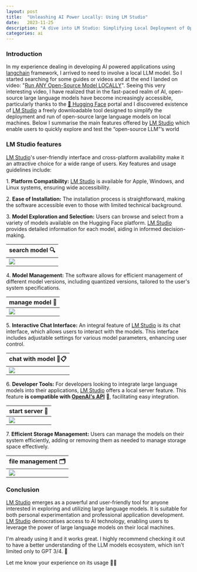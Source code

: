 ```yaml
---
layout: post
title:  "Unleashing AI Power Locally: Using LM Studio"
date:   2023-11-25
description: "A dive into LM Studio: Simplifying Local Deployment of Open-Source Large Language Models."
categories: ai
---
```


### Introduction

In my experience dealing in developing AI powered applications using [langchain] framework, I arrived to need to involve a local LLM model. So I started searching for some guides or videos and at the end I landed on video: "[Run ANY Open-Source Model LOCALLY][video1]". Seeing this very interesting video, I have realized that in the fast-paced realm of AI, open-source large language models have become increasingly accessible, particularly thanks to the [🤗 Hugging Face] portal and I discovered existence of [LM Studio] a freely downloadable tool designed to simplify the deployment and run of open-source large language models on local machines. Below I summarise the main features offered by [LM Studio] which enable users to quickly explore and test the “open-source LLM”’s world

### LM Studio features

[LM Studio]'s user-friendly interface and cross-platform availability make it an attractive choice for a wide range of users. Key features and usage guidelines include:

1\. **Platform Compatibility:** [LM Studio] is available for Apple, Windows, and Linux systems, ensuring wide accessibility.

2\. **Ease of Installation:** The installation process is straightforward, making the software accessible even to those with limited technical background.

3\. **Model Exploration and Selection:** Users can browse and select from a variety of models available on the Hugging Face platform. [LM Studio] provides detailed information for each model, aiding in informed decision-making.

|  search model 🔍|
| ------- |
| ![][sh3] |

4\. **Model Management:** The software allows for efficient management of different model versions, including quantized versions, tailored to the user's system specifications.

|  manage model 👀|
| ------- |
| ![][sh4] |  

5\. **Interactive Chat Interface:** An integral feature of [LM Studio] is its chat interface, which allows users to interact with the models. This interface includes adjustable settings for various model parameters, enhancing user control.

| chat with model 💬📋|
| ------- |
| ![][sh5] |  

6\. **Developer Tools:** For developers looking to integrate large language models into their applications, [LM Studio] offers a local server feature. This feature **is compatible with [OpenAI's API][openai-api]** 🤩, facilitating easy integration.

| start server 🚀|
| ------- |
| ![][sh6] |  

7\. **Efficient Storage Management:** Users can manage the models on their system efficiently, adding or removing them as needed to manage storage space effectively.

|  file management 🗂️|
| ------- |
| ![][sh7] |  


### Conclusion

[LM Studio] emerges as a powerful and user-friendly tool for anyone interested in exploring and utilizing large language models. It is suitable for both personal experimentation and professional application development. [LM Studio] democratises access to AI technology, enabling users to leverage the power of large language models on their local machines.

I'm already using it and it works great. I highly recommend checking it out to have a better understanding of the LLM models ecosystem, which isn't limited only to GPT 3/4. 🤨

Let me know your experience on its usage 💬👋

[🤗 Hugging Face]: https://huggingface.co
[LM Studio]: https://lmstudio.ai
[video1]: https://www.youtube.com/watch?v=yBI1nPep72Q
[langchain]: https://www.langchain.com
[openai-api]: https://openai.com/blog/openai-api
[sh3]: ../../../../assets/LMStudio/LMStudio_1.png
[sh4]: ../../../../assets/LMStudio/LMStudio_2.png
[sh5]: ../../../../assets/LMStudio/LMStudio_3.png
[sh6]: ../../../../assets/LMStudio/LMStudio_4.png
[sh7]: ../../../../assets/LMStudio/LMStudio_5.png